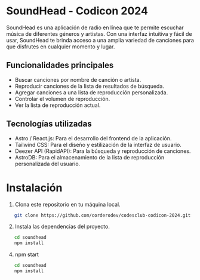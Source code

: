 # SoundHead - Codicon 2024

SoundHead es una aplicación de radio en línea que te permite escuchar música de diferentes géneros y artistas. Con una interfaz intuitiva y fácil de usar, SoundHead te brinda acceso a una amplia variedad de canciones para que disfrutes en cualquier momento y lugar.

## Funcionalidades principales
- Buscar canciones por nombre de canción o artista.
- Reproducir canciones de la lista de resultados de búsqueda.
- Agregar canciones a una lista de reproducción personalizada.
- Controlar el volumen de reproducción.
- Ver la lista de reproducción actual.

## Tecnologías utilizadas
- Astro / React.js: Para el desarrollo del frontend de la aplicación.
- Tailwind CSS: Para el diseño y estilización de la interfaz de usuario.
- Deezer API (RapidAPI): Para la búsqueda y reproducción de canciones.
- AstroDB: Para el almacenamiento de la lista de reproducción personalizada del usuario.

# Instalación

1. Clona este repositorio en tu máquina local.
```bash
   git clone https://github.com/corderodev/codesclub-codicon-2024.git
```

2. Instala las dependencias del proyecto.
```bash
   cd soundhead
   npm install
```



4. npm start
```bash
   cd soundhead
   npm install
```
